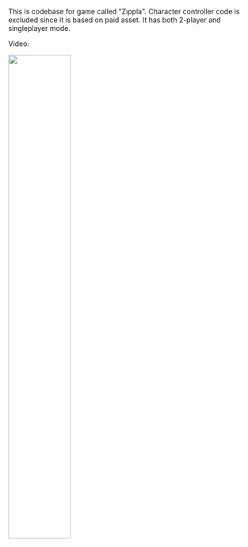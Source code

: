 This is codebase for game called "Zıppla".
Character controller code is excluded since it is based on paid asset.
It has both 2-player and singleplayer mode.

Video:

[<img src="https://img.youtube.com/vi/rGN8pySlCOM/maxresdefault.jpg" width="50%">](https://www.youtube.com/watch?v=rGN8pySlCOM "Zıppla")


